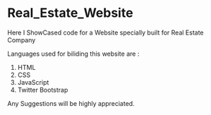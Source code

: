 # Real_Estate_Website
Here I ShowCased code for a Website specially built for Real Estate Company


Languages used for biliding this website are :
  1. HTML
  2. CSS
  3. JavaScript
  4. Twitter Bootstrap

Any Suggestions will be highly appreciated.
